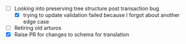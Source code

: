 * [ ] Looking into preserving tree structure post transaction bug
    * [x] trying to update validation failed because I forgot about another edge case
* [ ] Retiring old arturos  
* [x] Raise PR for changes to schema for translation
